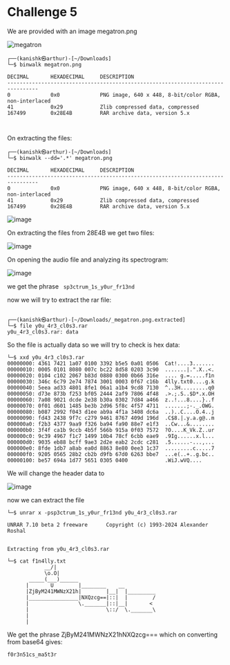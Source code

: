 # Challenge 5

We are provided with an image megatron.png 

![megatron](https://github.com/user-attachments/assets/8191cfdf-cd60-4962-8fb6-e9ed85e4588b)

```
┌──(kanishk㉿arthur)-[~/Downloads]
└─$ binwalk megatron.png

DECIMAL       HEXADECIMAL     DESCRIPTION
--------------------------------------------------------------------------------
0             0x0             PNG image, 640 x 448, 8-bit/color RGBA, non-interlaced
41            0x29            Zlib compressed data, compressed
167499        0x28E4B         RAR archive data, version 5.x

                                                                                                                    
```
On extracting the files:

```
┌──(kanishk㉿arthur)-[~/Downloads]
└─$ binwalk --dd='.*' megatron.png

DECIMAL       HEXADECIMAL     DESCRIPTION
--------------------------------------------------------------------------------
0             0x0             PNG image, 640 x 448, 8-bit/color RGBA, non-interlaced
41            0x29            Zlib compressed data, compressed
167499        0x28E4B         RAR archive data, version 5.x
```
![image](https://github.com/user-attachments/assets/6c902fc2-aac2-41b0-9f9b-53af7376831d)

On extracting the files from 28E4B we get two files:

![image](https://github.com/user-attachments/assets/05f5d902-f8c9-4f47-8477-18ce6edef6d7)

On opening the audio file and analyzing its spectrogram:

![image](https://github.com/user-attachments/assets/b910d3e0-effd-4247-9b44-cc8caba9f5a9)

we get the phrase ``` sp3ctrum_1s_y0ur_fr13nd```

now we will try to extract the rar file:

```
                                                                                                                   
┌──(kanishk㉿arthur)-[~/Downloads/_megatron.png.extracted]
└─$ file y0u_4r3_cl0s3.rar
y0u_4r3_cl0s3.rar: data
```
So the file is actually data so we will try to check is hex data:

```
└─$ xxd y0u_4r3_cl0s3.rar
00000000: 4361 7421 1a07 0100 3392 b5e5 0a01 0506  Cat!....3.......
00000010: 0005 0101 8080 007c bc22 8d58 0203 3c90  .......|.".X..<.
00000020: 0104 c102 2067 b83d 0880 0300 0b66 316e  .... g.=.....f1n
00000030: 346c 6c79 2e74 7874 3001 0003 0f67 c16b  4lly.txt0....g.k
00000040: 5eea ad33 4801 8fe1 06a1 a1b4 9cd8 7130  ^..3H.........q0
00000050: d73e 873b f253 bf05 2444 2af9 7806 4f48  .>.;.S..$D*.x.OH
00000060: 7a08 9021 dcde 2e38 b30a 0302 7d84 a466  z..!...8....}..f
00000070: 0f01 d601 1485 be3b 2d96 5f8c 4f57 4711  .......;-._.OWG.
00000080: b087 2992 f043 d1ee ab9a 4f1a 3408 dc6a  ..)..C....O.4..j
00000090: fd43 2438 9f7c c279 9461 8767 409d 196d  .C$8.|.y.a.g@..m
000000a0: f2b3 4377 9aa9 f326 ba94 fa90 88e7 e1f3  ..Cw...&........
000000b0: 3f4f ca1b 9ccb 4b5f 566b 915a 0f03 7572  ?O....K_Vk.Z..ur
000000c0: 9c39 4967 f1c7 1499 10b4 78cf 6cbb eae9  .9Ig......x.l...
000000d0: 9035 eb88 bcff 9ae3 2d2e eab2 2cdc c281  .5......-...,...
000000e0: 8fde 1db7 a8ab ea0d 8863 8e80 0ee3 1c37  .........c.....7
000000f0: 9205 0565 28b2 cb2b d9fb 67d0 6263 bbe7  ...e(..+..g.bc..
00000100: be57 694a 1d77 5651 0305 0400            .WiJ.wVQ....
```

We will change the header data to 

![image](https://github.com/user-attachments/assets/df0664e9-90a9-4c0f-ab53-cad9eeea7212)

now we can extract the file
```
└─$ unrar x -psp3ctrum_1s_y0ur_fr13nd y0u_4r3_cl0s3.rar

UNRAR 7.10 beta 2 freeware      Copyright (c) 1993-2024 Alexander Roshal


Extracting from y0u_4r3_cl0s3.rar
```
```
└─$ cat f1n4lly.txt   
            __/| 
            \o.O|
       _____(___)______ 
      |       U        |________    __
      |ZjByM241MWNzX21h|        |__|  |_________
      |________________|NXQzcg==|::|  |        /
      |                \._______|::|__|       <
      |                         \::/  \._______\
      |
      |                                                                
```
We get the phrase ZjByM241MWNzX21hNXQzcg=== which on converting from base64 gives:

```f0r3n51cs_ma5t3r```






                                                                                                                    
